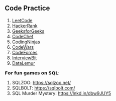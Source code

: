 ﻿## Code Practice

 1. [LeetCode](https://leetcode.com/)
 2. [HackerRank](https://www.hackerrank.com/)
 3. [GeeksforGeeks](https://www.geeksforgeeks.org/)
 4. [CodeChef](https://www.codechef.com/)
 5. [CodingNinjas](https://www.codingninjas.com/)
 6. [CodeWars](https://www.codewars.com/)
 7. [CodeForces](https://codeforces.com/)
 8. [InterviewBit](https://www.interviewbit.com/)
 8. [DataLemur](https://datalemur.com/)

𝗙𝗼𝗿 𝗳𝘂𝗻 𝗴𝗮𝗺𝗲𝘀 𝗼𝗻 𝗦𝗤𝗟:

1. SQLZOO: https://sqlzoo.net/
1. SQLBOLT: https://sqlbolt.com/
1. SQL Murder Mystery: https://lnkd.in/dbw9JUY5